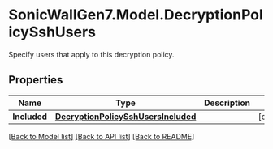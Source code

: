 # SonicWallGen7.Model.DecryptionPolicySshUsers
Specify users that apply to this decryption policy.

## Properties

Name | Type | Description | Notes
------------ | ------------- | ------------- | -------------
**Included** | [**DecryptionPolicySshUsersIncluded**](DecryptionPolicySshUsersIncluded.md) |  | [optional] 

[[Back to Model list]](../README.md#documentation-for-models) [[Back to API list]](../README.md#documentation-for-api-endpoints) [[Back to README]](../README.md)

